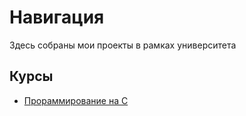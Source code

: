 # Навигация
Здесь собраны мои проекты в рамках университета

## Курсы
- [Прораммирование на C](https://github.com/sofa797/HSE/tree/main/course%20C)
